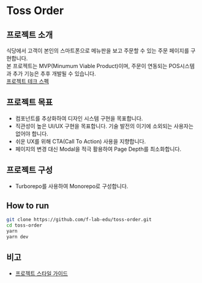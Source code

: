 # Toss Order

## 프로젝트 소개

식당에서 고객이 본인의 스마트폰으로 메뉴판을 보고 주문할 수 있는 주문 페이지를 구현합니다.  
본 프로젝트는 MVP(Minumum Viable Product)이며, 주문이 연동되는 POS시스템과 추가 기능은 추후 개발될 수 있습니다.  
[프로젝트 테크 스펙](https://docs.google.com/document/d/17j5eM6neuemTif_bNb0imiR7hz_JaoG51M0V-i4v-qg/edit?usp=sharing)

## 프로젝트 목표

- 컴포넌트를 추상화하여 디자인 시스템 구현을 목표합니다.
- 직관성이 높은 UI/UX 구현을 목표합니다. 기술 발전의 이기에 소외되는 사용자는 없어야 합니다.
- 쉬운 UX를 위해 CTA(Call To Action) 사용을 지향합니다.
- 페이지의 변경 대신 Modal을 적극 활용하여 Page Depth를 최소화합니다.

## 프로젝트 구성

- Turborepo를 사용하여 Monorepo로 구성합니다.

## How to run

```bash
git clone https://github.com/f-lab-edu/toss-order.git
cd toss-order
yarn
yarn dev
```

## 비고

- [프로젝트 스타일 가이드](https://github.com/f-lab-edu/toss-order/wiki/Style-Guide)
